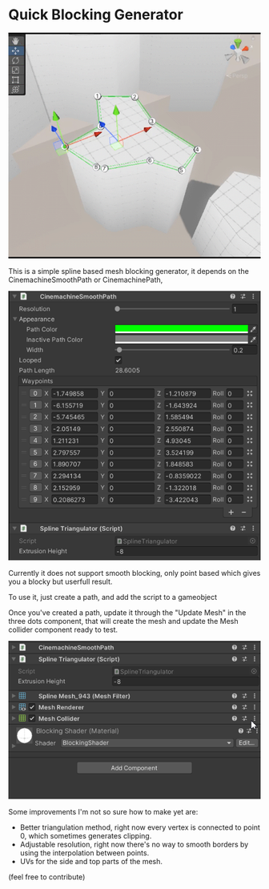 
# Quick Blocking Generator

![alt text](https://raw.githubusercontent.com/Desayuno64/UnityQuickBlocking/main/QuickBlocking/Assets/Screenshots/ToolPreview.gif)

This is a simple spline based mesh blocking generator, it depends on the CinemachineSmoothPath or CinemachinePath,

![alt text](https://raw.githubusercontent.com/Desayuno64/UnityQuickBlocking/main/QuickBlocking/Assets/Screenshots/CinemachinePath.png)

Currently it does not support smooth blocking, only point based which gives you a blocky but userfull result.

To use it, just create a path, and add the script to a gameobject

Once you've created a path, update it through the "Update Mesh" in the three dots component, that will create the mesh and update the Mesh collider component ready to test.

![alt text](https://raw.githubusercontent.com/Desayuno64/UnityQuickBlocking/main/QuickBlocking/Assets/Screenshots/HowToUpdate.gif)

Some improvements I'm not so sure how to make yet are:

- Better triangulation method, right now every vertex is connected to point 0, which sometimes generates clipping.
- Adjustable resolution, right now there's no way to smooth borders by using the interpolation between points.
- UVs for the side and top parts of the mesh.

(feel free to contribute)
